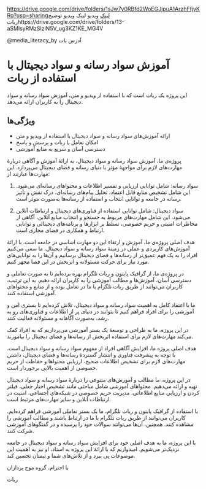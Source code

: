   
https://drive.google.com/drive/folders/1sJw7y0RBfd2WoEGJjpuA1ArzhFfjyKRq?usp=sharingلینک ویدیو
لینک ویدیو توضیح رباتhttps://drive.google.com/drive/folders/13-aSMlsyRMzSlzlN5V_ug3KZ1KE_MG4V

@media_literacy_by      آدرس بات
# آموزش سواد رسانه و سواد دیجیتال با استفاده از ربات

این پروژه یک ربات است که با استفاده از ویدیو و متن، آموزش سواد رسانه و سواد دیجیتال را به کاربران ارائه می‌دهد.

## ویژگی‌ها

- ارائه آموزش‌های سواد رسانه و سواد دیجیتال با استفاده از ویدیو و متن
- امکان تعامل با ربات و پرسش و پاسخ
- دسترسی آسان و سریع به منابع آموزشی

پروژه‌ی ما، آموزش سواد رسانه و سواد دیجیتال، به ارائهٔ آموزش و آگاهی دربارهٔ مهارت‌های لازم برای مواجههٔ مؤثر با دنیای رسانه و فضای دیجیتال می‌پردازد. این مهارت‌ها عبارتند از:

1. سواد رسانه: شامل توانایی ارزیابی و تفسیر اطلاعات و محتواهای رسانه‌ای می‌شود. این شامل تشخیص منابع قابل اعتماد، تحلیل پیام‌های رسانه‌ای، درک نقش و تأثیر رسانه در جامعه و توانایی انتخاب و استفاده از رسانه‌ها به‌صورت موثر است.

2. سواد دیجیتال: شامل توانایی استفاده از فناوری‌های دیجیتال و ارتباطات آنلاین می‌شود. این شامل مهارت‌های مربوط به جستجو و انتخاب منابع آنلاین، آگاهی از مخاطرات امنیتی و حریم خصوصی، تسلط بر ابزارها و برنامه‌های دیجیتالی و توانایی ارتباط و همکاری در فضای مجازی است.

هدف اصلی پروژه‌ی ما، آموزش و ارتقاء این دو مهارت اساسی در جامعه است. با ارائهٔ آموزش‌های کاربردی و عملی در زمینهٔ سواد رسانه و سواد دیجیتال، ما سعی می‌کنیم افراد را به یک فهم عمیق‌تر از رسانه‌ها و فضای دیجیتال برسانیم و آن‌ها را به توانایی‌های مورد نیاز برای حرکت مسئولانه و اثربخش در این فضا مجهز کنیم.

در پروژه‌ی ما، از گرافیک پایتون و ربات تلگرام بهره برده‌ایم تا به صورت تعاملی و دسترسی آسان، آموزش‌ها و مطالب آموزشی را به کاربران ارائه دهیم. به این ترتیب، کاربران می‌توانند از طریق ربات تلگرام با ما در تعامل بوده و از منابع و محتواهای آموزشی استفاده کنند.

ما با اعتقاد کامل به اهمیت سواد رسانه و سواد دیجیتال، تلاش کرده‌ایم تا بستری امن و آموزشی را برای افراد فراهم کنیم تا بتوانند در دنیای پر از اطلاعات و فناوری‌های رو به رشد، به‌صورت آگاهانه و مسئولانه فعالیت کنند.

در این پروژه، ما به طراحی و توسعهٔ یک بستر آموزشی می‌پردازیم که به افراد کمک می‌کند مهارت‌های لازم برای استفاده اثربخش از رسانه‌ها و فضای دیجیتال را بیاموزند.

هدف اصلی پروژه ما، افزایش آگاهی افراد از مفهوم سواد رسانه و سواد دیجیتال است. با توجه به پیشرفت فناوری و انتشار گستردهٔ رسانه‌ها و فضای دیجیتال، داشتن مهارت‌های لازم برای تشخیص اطلاعات صحیح، ارزیابی محتواها و حفاظت از حریم خصوصی از اهمیت بالایی برخوردار است.

در این پروژه، ما مطالب و آموزش‌های متنوعی را دربارهٔ سواد رسانه و سواد دیجیتال تهیه و ارائه می‌دهیم. محتواهای آموزشی شامل مباحثی مانند تشخیص اخبار جعلی، فیلتر کردن و ارزیابی منابع اطلاعاتی، مدیریت حریم خصوصی در شبکه‌های اجتماعی، امنیت در ارتباطات آنلاین و سایر مهارت‌های مرتبط است.

با استفاده از گرافیک پایتون و ربات تلگرام، ما یک بستر تعاملی آموزشی فراهم کرده‌ایم. کاربران می‌توانند از طریق ربات تلگرام با ما در ارتباط باشند و مطالب آموزشی را مشاهده کنند. همچنین، آن‌ها می‌توانند سوالات خود را پرسیده و در گفتگوهای آموزشی شرکت کنند.

با این پروژه، ما به هدف اصلی خود برای افزایش سواد رسانه و سواد دیجیتال در جامعه نزدیک‌تر می‌شویم. امیدواریم که با ارائهٔ این پروژه به استاد، او نیز به اهمیت این موضوعات پی ببرد و از تلاش‌های شما و تیمتان تحسین کند.

با احترام،
گروه موج پردازان
                                                                                                         
                                                                                                         
                                                                                                         
                                                                                                         
                                                                                                         
                                                                                                         
 ربات
                                                                                                  
